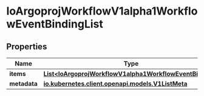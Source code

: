 

# IoArgoprojWorkflowV1alpha1WorkflowEventBindingList


## Properties

Name | Type | Description | Notes
------------ | ------------- | ------------- | -------------
**items** | [**List&lt;IoArgoprojWorkflowV1alpha1WorkflowEventBinding&gt;**](IoArgoprojWorkflowV1alpha1WorkflowEventBinding.md) |  |  [optional]
**metadata** | [**io.kubernetes.client.openapi.models.V1ListMeta**](io.kubernetes.client.openapi.models.V1ListMeta.md) |  |  [optional]




